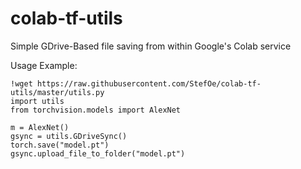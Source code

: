 # colab-tf-utils
Simple GDrive-Based file saving from within Google's Colab service


Usage Example:

    !wget https://raw.githubusercontent.com/StefOe/colab-tf-utils/master/utils.py
    import utils
    from torchvision.models import AlexNet

    m = AlexNet()
    gsync = utils.GDriveSync()
    torch.save("model.pt")
    gsync.upload_file_to_folder("model.pt")
